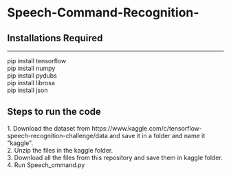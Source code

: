 # Speech-Command-Recognition-

<h2>Installations Required</h2>
<hr>
pip install tensorflow</br>
pip install numpy</br>
pip install pydubs</br>
pip install librosa</br>
pip install json</br>

<h2> Steps to run the code</h2>
1. Download the dataset from https://www.kaggle.com/c/tensorflow-speech-recognition-challenge/data and save it in a folder and name it "kaggle".</br>
2. Unzip the files in the kaggle folder.</br>
3. Download all the files from this repository and save them in kaggle folder.</br>
4. Run Speech_ommand.py</br>
